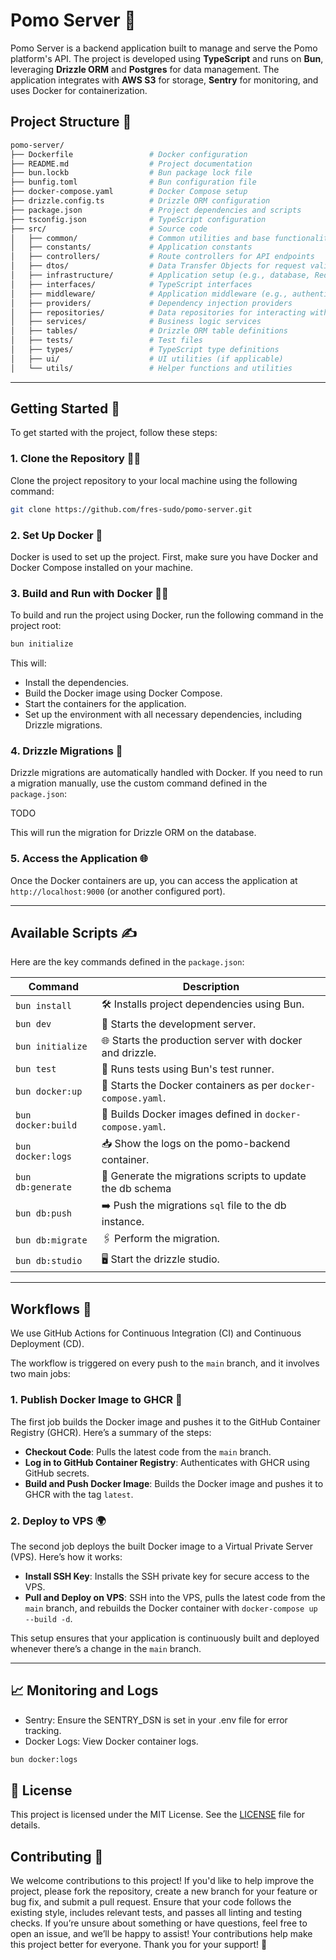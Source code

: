# Pomo Server 🍝

Pomo Server is a backend application built to manage and serve the Pomo platform's API. The project is developed using **TypeScript** and runs on **Bun**, leveraging **Drizzle ORM** and **Postgres** for data management. The application integrates with **AWS S3** for storage, **Sentry** for monitoring, and uses Docker for containerization.

## Project Structure 🧱

```sh 
pomo-server/
├── Dockerfile                 # Docker configuration
├── README.md                  # Project documentation
├── bun.lockb                  # Bun package lock file
├── bunfig.toml                # Bun configuration file
├── docker-compose.yaml        # Docker Compose setup
├── drizzle.config.ts          # Drizzle ORM configuration
├── package.json               # Project dependencies and scripts
├── tsconfig.json              # TypeScript configuration
├── src/                       # Source code
│   ├── common/                # Common utilities and base functionality
│   ├── constants/             # Application constants
│   ├── controllers/           # Route controllers for API endpoints
│   ├── dtos/                  # Data Transfer Objects for request validation
│   ├── infrastructure/        # Application setup (e.g., database, Redis)
│   ├── interfaces/            # TypeScript interfaces
│   ├── middleware/            # Application middleware (e.g., authentication)
│   ├── providers/             # Dependency injection providers
│   ├── repositories/          # Data repositories for interacting with the database
│   ├── services/              # Business logic services
│   ├── tables/                # Drizzle ORM table definitions
│   ├── tests/                 # Test files
│   ├── types/                 # TypeScript type definitions
│   ├── ui/                    # UI utilities (if applicable)
│   └── utils/                 # Helper functions and utilities
```

---


## Getting Started 🚀

To get started with the project, follow these steps:

### 1. Clone the Repository 🧑‍💻

Clone the project repository to your local machine using the following command:

```bash
git clone https://github.com/fres-sudo/pomo-server.git
```

### 2. Set Up Docker 🐳

Docker is used to set up the project. First, make sure you have Docker and Docker Compose installed on your machine.

### 3. Build and Run with Docker 🏃‍♂️

To build and run the project using Docker, run the following command in the project root:

```bash
bun initialize
```

This will:

- Install the dependencies.
- Build the Docker image using Docker Compose.
- Start the containers for the application.
- Set up the environment with all necessary dependencies, including Drizzle migrations.

### 4. Drizzle Migrations 🧳

Drizzle migrations are automatically handled with Docker. If you need to run a migration manually, use the custom command defined in the `package.json`:

TODO

This will run the migration for Drizzle ORM on the database.

### 5. Access the Application 🌐

Once the Docker containers are up, you can access the application at `http://localhost:9000` (or another configured port).

---

## Available Scripts ✍️

Here are the key commands defined in the `package.json`:

| Command                | Description                                                 |
|------------------------|-------------------------------------------------------------|
| `bun install`           | 🛠️ Installs project dependencies using Bun.                    |
| `bun dev`               | 🚀 Starts the development server.                              |
| `bun initialize`             | 🌐 Starts the production server with docker and drizzle.|
| `bun test`              | 🧪 Runs tests using Bun's test runner.                         |
| `bun docker:up`     | 🐳 Starts the Docker containers as per `docker-compose.yaml`.   |
| `bun docker:build`  | 🔨 Builds Docker images defined in `docker-compose.yaml`.       |
| `bun docker:logs`   | 📥 Show the logs on the pomo-backend container.                   |
| `bun db:generate`   | 🔌 Generate the migrations scripts to update the db schema    |
| `bun db:push`   | ➡️  Push the migrations `sql` file to the db instance.                   |
| `bun db:migrate`   | 🖇️ Perform the migration.                   |
| `bun db:studio`   |🖥️ Start the drizzle studio.                   |

---

## Workflows 🔄

We use GitHub Actions for Continuous Integration (CI) and Continuous Deployment (CD).

The workflow is triggered on every push to the `main` branch, and it involves two main jobs:

### 1. Publish Docker Image to GHCR 🐳

The first job builds the Docker image and pushes it to the GitHub Container Registry (GHCR). Here’s a summary of the steps:

- **Checkout Code**: Pulls the latest code from the `main` branch.
- **Log in to GitHub Container Registry**: Authenticates with GHCR using GitHub secrets.
- **Build and Push Docker Image**: Builds the Docker image and pushes it to GHCR with the tag `latest`.

### 2. Deploy to VPS 🌍

The second job deploys the built Docker image to a Virtual Private Server (VPS). Here’s how it works:

- **Install SSH Key**: Installs the SSH private key for secure access to the VPS.
- **Pull and Deploy on VPS**: SSH into the VPS, pulls the latest code from the `main` branch, and rebuilds the Docker container with `docker-compose up --build -d`.

This setup ensures that your application is continuously built and deployed whenever there’s a change in the `main` branch.

---

## 📈 Monitoring and Logs

- Sentry: Ensure the SENTRY_DSN is set in your .env file for error tracking.
- Docker Logs: View Docker container logs.

```bash
bun docker:logs
```
## 📄 License

This project is licensed under the MIT License. See the [LICENSE](./LICENSE.md) file for details.

## Contributing 🤝

We welcome contributions to this project! If you'd like to help improve the project, please fork the repository, create a new branch for your feature or bug fix, and submit a pull request. Ensure that your code follows the existing style, includes relevant tests, and passes all linting and testing checks. If you’re unsure about something or have questions, feel free to open an issue, and we’ll be happy to assist! Your contributions help make this project better for everyone. Thank you for your support! 🙏
